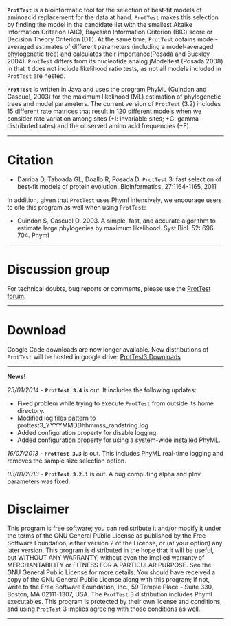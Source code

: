 **`ProtTest`** is a bioinformatic tool for the selection of best-fit models of aminoacid replacement for the data at hand. `ProtTest` makes this selection by finding the model in the candidate list with the smallest Akaike Information Criterion (AIC), Bayesian Information Criterion (BIC) score or Decision Theory Criterion (DT). At the same time, `ProtTest` obtains model-averaged estimates of different parameters (including a model-averaged phylogenetic tree) and calculates their importance(Posada and Buckley 2004). `ProtTest` differs from its nucleotide analog jModeltest (Posada 2008) in that it does not include likelihood ratio tests, as not all models included in `ProtTest` are nested.

**`ProtTest`** is written in Java and uses the program PhyML (Guindon and Gascuel, 2003) for the maximum likelihood (ML) estimation of phylogenetic trees and model parameters. The current version of `ProtTest` (3.2) includes 15 different rate matrices that result in 120 different models when we consider rate variation among sites (+I: invariable sites; +G: gamma-distributed rates) and the observed amino acid frequencies (+F).

---


# Citation #

  * Darriba D, Taboada GL, Doallo R, Posada D. `ProtTest` 3: fast selection of best-fit models of protein evolution. Bioinformatics, 27:1164-1165, 2011

In addition, given that `ProtTest` uses Phyml intensively, we encourage users to cite this program as well when using `ProtTest`:

  * Guindon S, Gascuel O. 2003. A simple, fast, and accurate algorithm to estimate large phylogenies by maximum likelihood. Syst Biol. 52: 696-704. Phyml


---

# Discussion group #

For technical doubts, bug reports or comments, please use the [ProtTest forum](https://groups.google.com/forum/m/#!forum/prottest).

---

# Download #

Google Code downloads are now longer available. New distributions of `ProtTest` will be hosted in google drive: [ProtTest3 Downloads](https://drive.google.com/folderview?id=0ByrkKOPtF_n_dVBBbDVBOEM5b1U)

---


**News!**

_23/01/2014_ - **`ProtTest 3.4`** is out. It includes the following updates:

  * Fixed problem while trying to execute `ProtTest` from outside its home directory.
  * Modified log files pattern to prottest3\_YYYYMMDDhhmmss\_randstring.log
  * Added configuration property for disable logging.
  * Added configuration property for using a system-wide installed PhyML.

_16/07/2013_ - **`ProtTest 3.3`** is out. This includes PhyML real-time logging and removes the sample size selection option.

_03/01/2013_ - **`ProtTest 3.2.1`** is out. A bug computing alpha and pInv parameters was fixed.


# Disclaimer #

This program is free software; you can redistribute it and/or modify it under the terms of the GNU General Public License as published by the Free Software Foundation; either version 2 of the License, or (at your option) any later version. This program is distributed in the hope that it will be useful, but WITHOUT ANY WARRANTY; without even the implied warranty of MERCHANTABILITY or FITNESS FOR A PARTICULAR PURPOSE. See the GNU General Public License for more details. You should have received a copy of the GNU General Public License along with this program; if not, write to the Free Software Foundation, Inc., 59 Temple Place - Suite 330, Boston, MA 02111-1307, USA. The `ProtTest` 3 distribution includes Phyml executables. This program is protected by their own license and conditions, and using `ProtTest` 3 implies agreeing with those conditions as well.


---
